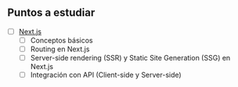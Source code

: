
## Puntos a estudiar
- [ ] [Next.js](https://nextjs.org/) 
	- [ ] Conceptos básicos 
	- [ ] Routing en Next.js 
	- [ ] Server-side rendering (SSR) y Static Site Generation (SSG) en Next.js 
	- [ ] Integración con API (Client-side y Server-side)